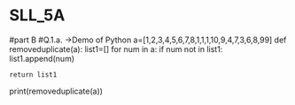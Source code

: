 # SLL_5A
#part B
#Q.1.a. ->Demo of Python
a=[1,2,3,4,5,6,7,8,1,1,1,10,9,4,7,3,6,8,99]
def removeduplicate(a):
    list1=[]
    for num in a:
        if num not in list1:
            list1.append(num)

        
    return list1


print(removeduplicate(a))
